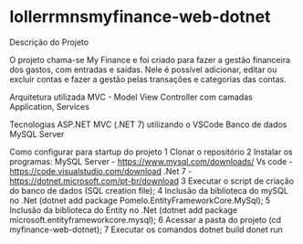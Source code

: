 # lollerrmnsmyfinance-web-dotnet

Descrição do Projeto

O projeto chama-se My Finance e foi criado para fazer a gestão financeira dos gastos, com entradas e saídas.
Nele é possível adicionar, editar ou excluir contas e fazer a gestão pelas transações e categorias das contas.

Arquitetura utilizada
MVC - Model View Controller com camadas Application, Services 

Tecnologias
ASP.NET MVC (.NET 7) utilizando o VSCode
Banco de dados MySQL Server	

Como configurar para startup do projeto
1 Clonar o repositório
2 Instalar os programas: 
    MySQL Server - https://www.mysql.com/downloads/
    Vs code - https://code.visualstudio.com/download
    .Net 7 - https://dotnet.microsoft.com/pt-br/download
3 Executar o script de criação do banco de dados (SQL creation file);
4 Inclusão da biblioteca do mySQL no .Net (dotnet add package Pomelo.EntityFrameworkCore.MySql);
5 Inclusão da biblioteca do Entity no .Net (dotnet add package microsoft.entityframeworkcore.mysql);
6 Acessar a pasta do projeto (cd myfinance-web-dotnet);
7 Executar os comandos 
    dotnet build 
    donet run